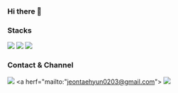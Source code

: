 ### Hi there 👋

### Stacks
<img src="https://img.shields.io/badge/JavaScript-F7DF1E?style=flat-square&logo=JavaScript&logoColor=black">

<img src="https://img.shields.io/badge/HTML5-E34F26?style=flat-square&logo=HTML5&logoColor=white">
<img src="https://img.shields.io/badge/CSS3-1572B6?style=flat-square&logo=CSS3&logoColor=white">

### Contact & Channel
<a herf="https://www.instagram.com/jeontaehyun0203/"> <img src="https://img.shields.io/badge/Instagram-E4405F?style=flat-square&logo=Instagram&logoColor=white"/></a>
<a herf="mailto:"jeontaehyun0203@gmail.com"> <img src="https://img.shields.io/badge/Mail-EA4335?style=flat-square&logo=Gmail&logoColor=white"/></a>

